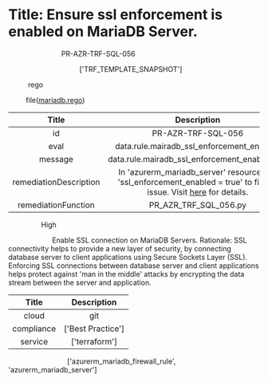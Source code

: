 



# Title: Ensure ssl enforcement is enabled on MariaDB Server.


***<font color="white">Master Test Id:</font>*** PR-AZR-TRF-SQL-056

***<font color="white">Master Snapshot Id:</font>*** ['TRF_TEMPLATE_SNAPSHOT']

***<font color="white">type:</font>*** rego

***<font color="white">rule:</font>*** file([mariadb.rego])  
  
  
  
  

|Title|Description|
| :---: | :---: |
|id|PR-AZR-TRF-SQL-056|
|eval|data.rule.mairadb_ssl_enforcement_enabled|
|message|data.rule.mairadb_ssl_enforcement_enabled_err|
|remediationDescription|In 'azurerm_mariadb_server' resource, set 'ssl_enforcement_enabled = true' to fix the issue. Visit <a href='https://registry.terraform.io/providers/hashicorp/azurerm/latest/docs/resources/mariadb_server#ssl_enforcement_enabled' target='_blank'>here</a> for details.|
|remediationFunction|PR_AZR_TRF_SQL_056.py|


***<font color="white">Severity:</font>*** High

***<font color="white">Description:</font>*** Enable SSL connection on MariaDB Servers. Rationale: SSL connectivity helps to provide a new layer of security, by connecting database server to client applications using Secure Sockets Layer (SSL). Enforcing SSL connections between database server and client applications helps protect against 'man in the middle' attacks by encrypting the data stream between the server and application.  
  
  

|Title|Description|
| :---: | :---: |
|cloud|git|
|compliance|['Best Practice']|
|service|['terraform']|


***<font color="white">Resource Types:</font>*** ['azurerm_mariadb_firewall_rule', 'azurerm_mariadb_server']


[mariadb.rego]: https://github.com/prancer-io/prancer-compliance-test/tree/master/azure/terraform/mariadb.rego

